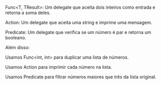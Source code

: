 Func<T, TResult>: Um delegate que aceita dois inteiros como entrada e retorna a soma deles.

Action<T>: Um delegate que aceita uma string e imprime uma mensagem.

Predicate<T>: Um delegate que verifica se um número é par e retorna um booleano.

Além disso:

Usamos Func<int, int> para duplicar uma lista de números.

Usamos Action<int> para imprimir cada número na lista.

Usamos Predicate<int> para filtrar números maiores que três da lista original.
